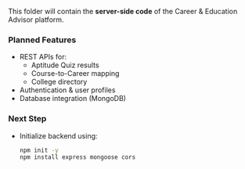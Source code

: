 This folder will contain the **server-side code** of the Career & Education Advisor platform.  

### Planned Features
- REST APIs for:
  - Aptitude Quiz results
  - Course-to-Career mapping
  - College directory
- Authentication & user profiles
- Database integration (MongoDB)

### Next Step
- Initialize backend using:
  ```bash
  npm init -y
  npm install express mongoose cors

